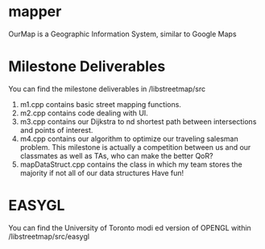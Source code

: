 # mapper
OurMap is a Geographic Information System, similar to Google Maps

# Milestone Deliverables
You can find the milestone deliverables in /libstreetmap/src
1. m1.cpp contains basic street mapping functions.
2. m2.cpp contains code dealing with UI.
3. m3.cpp contains our Dijkstra to  nd shortest path between intersections and points of interest.
4. m4.cpp contains our algorithm to optimize our traveling salesman problem. This milestone is actually a competition between us and our classmates as well as TAs, who can make the better QoR?
5. mapDataStruct.cpp contains the class in which my team stores the majority if not all of our data structures
Have fun!

# EASYGL
You can find the University of Toronto modi ed version of OPENGL within
/libstreetmap/src/easygl
